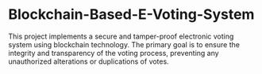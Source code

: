 # Blockchain-Based-E-Voting-System
This project implements a secure and tamper-proof electronic voting system using blockchain technology. The primary goal is to ensure the integrity and transparency of the voting process, preventing any unauthorized alterations or duplications of votes.
